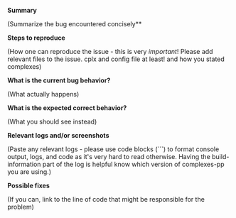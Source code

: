 **Summary**

(Summarize the bug encountered concisely**


**Steps to reproduce**

(How one can reproduce the issue - this is very *important*! Please add relevant
files to the issue. cplx and config file at least! and how you stated
complexes)


**What is the current bug behavior?**

(What actually happens)


**What is the expected correct behavior?**

(What you should see instead)


**Relevant logs and/or screenshots**

(Paste any relevant logs - please use code blocks (```) to format console
output, logs, and code as it's very hard to read otherwise. Having the
build-information part of the log is helpful know which version of complexes-pp
you are using.)


**Possible fixes**

(If you can, link to the line of code that might be responsible for the problem)
